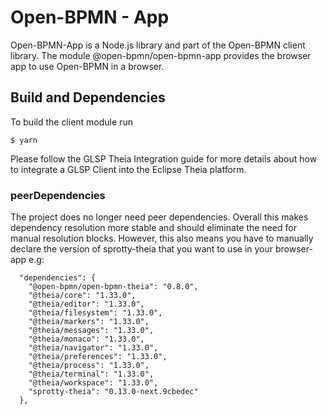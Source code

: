 # Open-BPMN - App

Open-BPMN-App is a Node.js library and part of the Open-BPMN client library. The module @open-bpmn/open-bpmn-app provides the browser app to use Open-BPMN in a browser.

## Build and Dependencies

To build the client module run

	$ yarn

Please follow the GLSP Theia Integration guide for more details about how to integrate a GLSP Client into the Eclipse Theia platform.


### peerDependencies

The project does no longer need peer dependencies. Overall this makes dependency resolution more stable and should eliminate the need for manual resolution blocks.
However, this also means you have to manually declare the version of sprotty-theia that you want to use in your browser-app e.g:

	  "dependencies": {
	    "@open-bpmn/open-bpmn-theia": "0.8.0",  
	    "@theia/core": "1.33.0",
	    "@theia/editor": "1.33.0",
	    "@theia/filesystem": "1.33.0",
	    "@theia/markers": "1.33.0",
	    "@theia/messages": "1.33.0",
	    "@theia/monaco": "1.33.0",
	    "@theia/navigator": "1.33.0",
	    "@theia/preferences": "1.33.0",
	    "@theia/process": "1.33.0",
	    "@theia/terminal": "1.33.0",
	    "@theia/workspace": "1.33.0",
	    "sprotty-theia": "0.13.0-next.9cbedec"
	  },
  
  